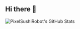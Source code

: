 ## Hi there 👋

![PixelSushiRobot's GitHub Stats](https://github-readme-stats.vercel.app/api?username=PixelSushiRobot&show_icons=true)
<!--
**PixelSushiRobot/PixelSushiRobot** is a ✨ _special_ ✨ repository because its `README.md` (this file) appears on your GitHub profile.

Here are some ideas to get you started:

- 🔭 I’m currently working on ...
- 🌱 I’m currently learning ...
- 👯 I’m looking to collaborate on ...
- 🤔 I’m looking for help with ...
- 💬 Ask me about ...
- 📫 How to reach me: ...
- 😄 Pronouns: ...
- ⚡ Fun fact: ...
-->
